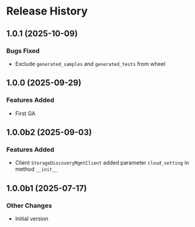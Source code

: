 # Release History

## 1.0.1 (2025-10-09)

### Bugs Fixed

- Exclude `generated_samples` and `generated_tests` from wheel

## 1.0.0 (2025-09-29)

### Features Added

  - First GA

## 1.0.0b2 (2025-09-03)

### Features Added

  - Client `StorageDiscoveryMgmtClient` added parameter `cloud_setting` in method `__init__`

## 1.0.0b1 (2025-07-17)

### Other Changes

  - Initial version
